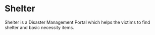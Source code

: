 # Shelter
Shelter is a Disaster Management Portal which helps the victims to find shelter and basic necessity items.
